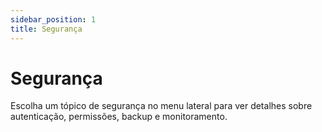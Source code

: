 ```yaml
---
sidebar_position: 1
title: Segurança
---
```


# Segurança

Escolha um tópico de segurança no menu lateral para ver detalhes sobre autenticação, permissões, backup e monitoramento. 